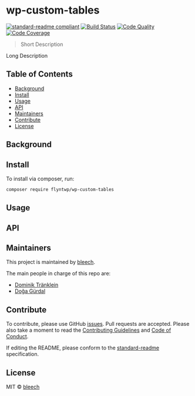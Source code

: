 # wp-custom-tables

[![standard-readme compliant](https://img.shields.io/badge/readme%20style-standard-brightgreen.svg?style=flat-square)](https://github.com/RichardLitt/standard-readme)
[![Build Status](https://img.shields.io/travis/flyntwp/wp-custom-tables.svg?style=flat-square)](https://travis-ci.org/flyntwp/wp-custom-tables)
[![Code Quality](https://img.shields.io/scrutinizer/g/flyntwp/wp-custom-tables.svg?style=flat-square)](https://scrutinizer-ci.com/g/flyntwp/wp-custom-tables)
[![Code Coverage](https://img.shields.io/coveralls/flyntwp/wp-custom-tables.svg?style=flat-square)](https://coveralls.io/github/flyntwp/wp-custom-tables)

> Short Description

Long Description

## Table of Contents

- [Background](#background)
- [Install](#install)
- [Usage](#usage)
- [API](#api)
- [Maintainers](#maintainers)
- [Contribute](#contribute)
- [License](#license)

## Background

## Install

To install via composer, run:

```bash
composer require flyntwp/wp-custom-tables
```

## Usage

## API

## Maintainers

This project is maintained by [bleech](https://github.com/bleech).

The main people in charge of this repo are:

- [Dominik Tränklein](https://github.com/domtra)
- [Doğa Gürdal](https://github.com/Qakulukiam)

## Contribute

To contribute, please use GitHub [issues](https://github.com/flyntwp/wp-custom-tables/issues). Pull requests are accepted. Please also take a moment to read the [Contributing Guidelines](https://github.com/flyntwp/guidelines/blob/master/CONTRIBUTING.md) and [Code of Conduct](https://github.com/flyntwp/guidelines/blob/master/CODE_OF_CONDUCT.md).

If editing the README, please conform to the [standard-readme](https://github.com/RichardLitt/standard-readme) specification.

## License

MIT © [bleech](https://www.bleech.de)
